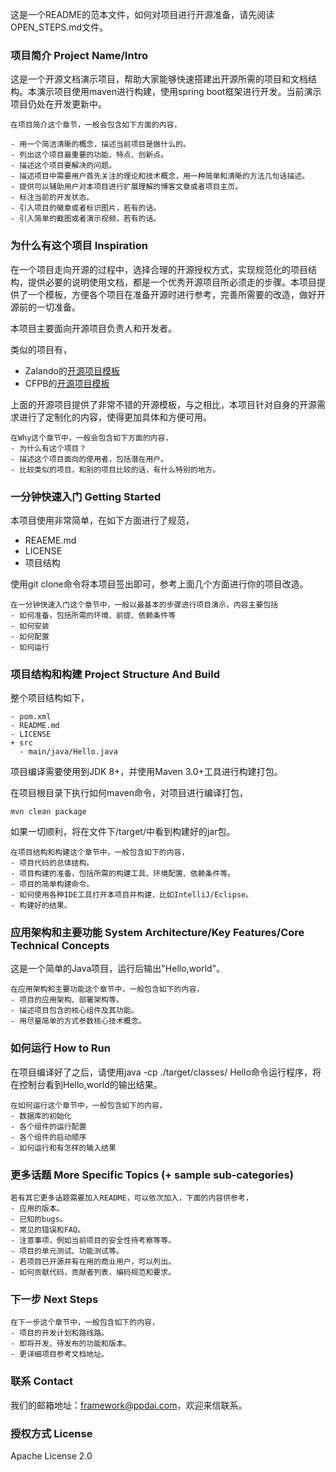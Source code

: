 这是一个README的范本文件，如何对项目进行开源准备，请先阅读OPEN_STEPS.md文件。

### 项目简介 Project Name/Intro

这是一个开源文档演示项目，帮助大家能够快速搭建出开源所需的项目和文档结构。本演示项目使用maven进行构建，使用spring boot框架进行开发。当前演示项目仍处在开发更新中。

```
在项目简介这个章节，一般会包含如下方面的内容，

- 用一个简洁清晰的概念，描述当前项目是做什么的。
- 列出这个项目最重要的功能、特点、创新点。
- 描述这个项目要解决的问题。
- 描述项目中需要用户首先关注的理论和技术概念，用一种简单和清晰的方法几句话描述。
- 提供可以辅助用户对本项目进行扩展理解的博客文章或者项目主页。
- 标注当前的开发状态。
- 引入项目的徽章或者标识图片，若有的话。
- 引入简单的截图或者演示视频，若有的话。
```

### 为什么有这个项目 Inspiration

在一个项目走向开源的过程中，选择合理的开源授权方式，实现规范化的项目结构，提供必要的说明使用文档，都是一个优秀开源项目所必须走的步骤。本项目提供了一个模板，方便各个项目在准备开源时进行参考，完善所需要的改造，做好开源前的一切准备。

本项目主要面向开源项目负责人和开发者。

类似的项目有，
- Zalando的[开源项目模板](https://github.com/zalando/zalando-howto-open-source)
- CFPB的[开源项目模板](https://github.com/cfpb/open-source-project-template)

上面的开源项目提供了非常不错的开源模板，与之相比，本项目针对自身的开源需求进行了定制化的内容，使得更加具体和方便可用。

```
在Why这个章节中，一般会包含如下方面的内容，
- 为什么有这个项目？
- 描述这个项目面向的使用者，包括潜在用户。
- 比较类似的项目，和别的项目比较的话，有什么特别的地方。
```

### 一分钟快速入门 Getting Started

本项目使用非常简单，在如下方面进行了规范，
- REAEME.md
- LICENSE
- 项目结构

使用git clone命令将本项目签出即可，参考上面几个方面进行你的项目改造。

```
在一分钟快速入门这个章节中，一般以最基本的步骤进行项目演示，内容主要包括
- 如何准备，包括所需的环境、前提、依赖条件等
- 如何安装
- 如何配置
- 如何运行
```

### 项目结构和构建 Project Structure And Build

整个项目结构如下，
```
- pom.xml
- README.md
- LICENSE
+ src
  - main/java/Hello.java
```

项目编译需要使用到JDK 8+，并使用Maven 3.0+工具进行构建打包。

在项目根目录下执行如何maven命令，对项目进行编译打包，
```
mvn clean package
```
如果一切顺利，将在文件下/target/中看到构建好的jar包。

```
在项目结构和构建这个章节中，一般包含如下的内容，
- 项目代码的总体结构。
- 项目构建的准备，包括所需的构建工具、环境配置、依赖条件等。
- 项目的简单构建命令。
- 如何使用各种IDE工具打开本项目并构建，比如IntelliJ/Eclipse。
- 构建好的结果。
```

### 应用架构和主要功能 System Architecture/Key Features/Core Technical Concepts
这是一个简单的Java项目，运行后输出"Hello,world"。

```
在应用架构和主要功能这个章节中，一般包含如下的内容，
- 项目的应用架构、部署架构等。
- 描述项目包含的核心组件及其功能。
- 用尽量简单的方式参数核心技术概念。
```

### 如何运行 How to Run

在项目编译好了之后，请使用java -cp ./target/classes/ Hello命令运行程序，将在控制台看到Hello,world的输出结果。

```
在如何运行这个章节中，一般包含如下的内容，
- 数据库的初始化
- 各个组件的运行配置
- 各个组件的启动顺序
- 如何运行和有怎样的输入结果
```

### 更多话题 More Specific Topics (+ sample sub-categories)

```
若有其它更多话题需要加入README，可以依次加入，下面的内容供参考，
- 应用的版本。
- 已知的bugs。
- 常见的错误和FAQ。
- 注意事项，例如当前项目的安全性待考察等等。
- 项目的单元测试、功能测试等。
- 若项目已开源并有在用的商业用户，可以列出。
- 如何贡献代码，贡献者列表，编码规范和要求。
```

### 下一步 Next Steps

```
在下一步这个章节中，一般包含如下的内容，
- 项目的开发计划和路线路。
- 即将开发、待发布的功能和版本。
- 更详细项目参考文档地址。
```

### 联系 Contact
我们的邮箱地址：framework@ppdai.com，欢迎来信联系。

### 授权方式 License
Apache License 2.0
